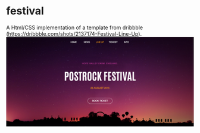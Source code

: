 # festival
A Html/CSS implementation of a template from dribbble (https://dribbble.com/shots/2137174-Festival-Line-Up).
![demo](images/demo.png)